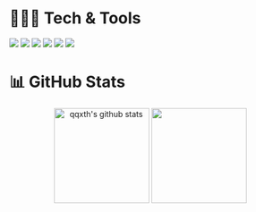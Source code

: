 

# 🧑🏻‍💻 Tech & Tools

![](https://img.shields.io/badge/Python-informational?style=flat-square&logo=python&logoColor=f0db4f&color=3168b0)
![](https://img.shields.io/badge/JavaScript-informational?style=flat-square&logo=javascript&logoColor=323330&color=f0db4f)
![](https://img.shields.io/badge/Django-informational?style=flat-square&logo=django&logoColor=323330&color=265e0a)
![](https://img.shields.io/badge/React-informational?style=flat-square&logo=react&logoColor=438ff0&color=03162e)
![](https://img.shields.io/badge/VS%20Code-informational?style=flat-square&logo=visual-studio-code&logoColor=white&color=007acc)
![](https://img.shields.io/badge/Pycharm-informational?style=flat-square&logo=pycharm&logoColor=323330&color=4a9e66)



# 📊 GitHub Stats

<div align="center">
  <img height="170em" src="https://github-readme-stats.vercel.app/api?username=qqxth&show_icons=true&include_all_commits=true&count_private=true&theme=outrun&hide_border=true&bg_color=00000000" alt="qqxth's github stats" />
  <img height="170em" src="https://github-readme-stats.vercel.app/api/top-langs/?username=qqxth&langs_count=10&hide=jupyter%20notebook&theme=outrun&layout=compact&hide_border=true&bg_color=00000000" />
</div>
